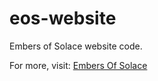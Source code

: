 eos-website
===========

Embers of Solace website code.

For more, visit:
[Embers Of Solace](www.embersofsolace.com)
